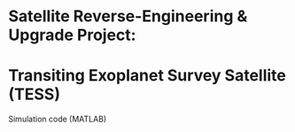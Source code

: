 # Satellite Reverse-Engineering & Upgrade Project:

# Transiting Exoplanet Survey Satellite (TESS)

Simulation code (MATLAB)
